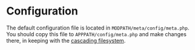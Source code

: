 # Configuration

The default configuration file is located in `MODPATH/meta/config/meta.php`. 
You should copy this file to `APPPATH/config/meta.php` and make changes there, in keeping with the [cascading filesystem](../kohana/files).